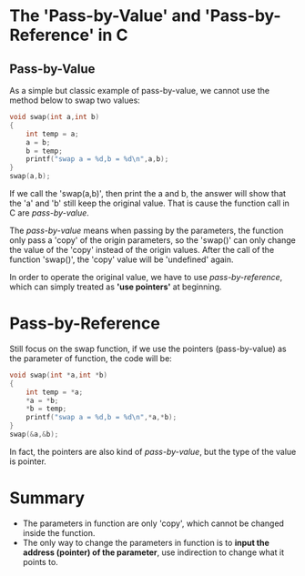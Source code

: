 # The 'Pass-by-Value' and 'Pass-by-Reference' in C

## Pass-by-Value 

As a simple but classic example of pass-by-value, we cannot use the method below to swap two values:

```cpp
void swap(int a,int b)
{
    int temp = a;
    a = b;
    b = temp;
    printf("swap a = %d,b = %d\n",a,b);
}
swap(a,b);
```
If we call the 'swap(a,b)', then print the a and b, the answer will show that the 'a' and 'b' still keep the original value. That is cause the function call in C are *pass-by-value*. 

The *pass-by-value* means when passing by the parameters, the function only pass a 'copy' of the origin parameters, so the 'swap()' can only change the value of the 'copy' instead of the origin values. After the call of the function 'swap()', the 'copy' value will be 'undefined' again.

In order to operate the original value, we have to use *pass-by-reference*, which can simply treated as **'use pointers'** at beginning.

# Pass-by-Reference 

Still focus on the swap function, if we use the pointers (pass-by-value) as the parameter of function, the code will be:

```cpp
void swap(int *a,int *b)
{
    int temp = *a;
    *a = *b;
    *b = temp;
    printf("swap a = %d,b = %d\n",*a,*b);
}
swap(&a,&b);
```

In fact, the pointers are also kind of *pass-by-value*, but the type of the value is pointer.

# Summary 

* The parameters in function are only 'copy', which cannot be changed inside the function.
* The only way to change the parameters in function is to **input the address (pointer) of the parameter**, use indirection to change what it points to.
